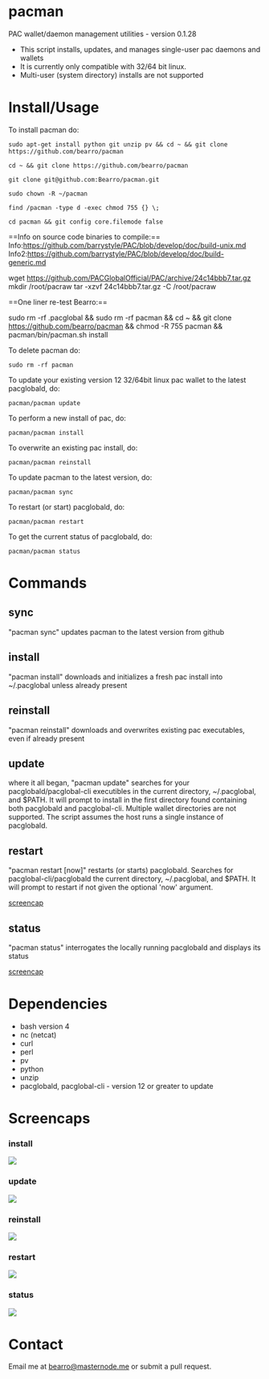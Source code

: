 # pacman

PAC wallet/daemon management utilities - version 0.1.28

* This script installs, updates, and manages single-user pac daemons and wallets
* It is currently only compatible with 32/64 bit linux.
* Multi-user (system directory) installs are not supported

# Install/Usage

To install pacman do:

    sudo apt-get install python git unzip pv && cd ~ && git clone https://github.com/bearro/pacman

    cd ~ && git clone https://github.com/bearro/pacman

    git clone git@github.com:Bearro/pacman.git

    sudo chown -R ~/pacman

    find /pacman -type d -exec chmod 755 {} \;

    cd pacman && git config core.filemode false

==Info on source code binaries to compile:==
Info:https://github.com/barrystyle/PAC/blob/develop/doc/build-unix.md
Info2:https://github.com/barrystyle/PAC/blob/develop/doc/build-generic.md

wget https://github.com/PACGlobalOfficial/PAC/archive/24c14bbb7.tar.gz
mkdir /root/pacraw
tar -xzvf 24c14bbb7.tar.gz -C /root/pacraw

==One liner re-test Bearro:==

sudo rm -rf .pacglobal && sudo rm -rf pacman && cd ~ && git clone https://github.com/bearro/pacman && chmod -R 755 pacman && pacman/bin/pacman.sh install



To delete pacman do:

    sudo rm -rf pacman

To update your existing version 12 32/64bit linux pac wallet to the latest
pacglobald, do:

    pacman/pacman update

To perform a new install of pac, do:

    pacman/pacman install

To overwrite an existing pac install, do:

    pacman/pacman reinstall

To update pacman to the latest version, do:

    pacman/pacman sync

To restart (or start) pacglobald, do:

    pacman/pacman restart

To get the current status of pacglobald, do:

    pacman/pacman status


# Commands

## sync

"pacman sync" updates pacman to the latest version from github

## install

"pacman install" downloads and initializes a fresh pac install into ~/.pacglobal
unless already present

## reinstall

"pacman reinstall" downloads and overwrites existing pac executables, even if
already present

## update

where it all began, "pacman update" searches for your pacglobald/pacglobal-cli
executibles in the current directory, ~/.pacglobal, and $PATH.  It will prompt
to install in the first directory found containing both pacglobald and pacglobal-cli.
Multiple wallet directories are not supported. The script assumes the host runs
a single instance of pacglobald.

## restart

"pacman restart [now]" restarts (or starts) pacglobald. Searches for pacglobal-cli/pacglobald
the current directory, ~/.pacglobal, and $PATH. It will prompt to restart if not
given the optional 'now' argument.

<a href="#restart-1">screencap</a>

## status

"pacman status" interrogates the locally running pacglobald and displays its status

<a href="#status-1">screencap</a>

# Dependencies

* bash version 4
* nc (netcat)
* curl
* perl
* pv
* python
* unzip
* pacglobald, pacglobal-cli - version 12 or greater to update

# Screencaps

### install

<img src="https://raw.githubusercontent.com/bearro/pacman/master/screencaps/pacman_0.1-install.png">

### update

<img src="https://raw.githubusercontent.com/bearro/pacman/master/screencaps/pacman_0.1-update.png">

### reinstall

<img src="https://raw.githubusercontent.com/bearro/pacman/master/screencaps/pacman_0.1-reinstall.png">

### restart

<img src="https://raw.githubusercontent.com/bearro/pacman/master/screencaps/pacman_0.1-restart.png">

### status

<img src="https://raw.githubusercontent.com/bearro/pacman/master/screencaps/pacman_0.1-status.png">

# Contact

Email me at bearro@masternode.me or submit a pull request.
